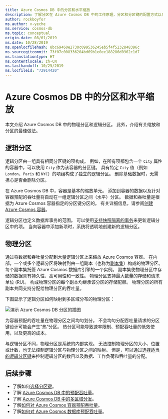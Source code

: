 ```yaml
---
title: Azure Cosmos DB 中的分区和水平缩放
description: 了解分区在 Azure Cosmos DB 中的工作原理，分区和分区键的配置方式以及应用程序分区键的选择方法。
author: rockboyfor
ms.author: v-yeche
ms.service: cosmos-db
ms.topic: conceptual
origin.date: 08/01/2019
ms.date: 10/28/2019
ms.openlocfilehash: 8bc69460e2730c099536245eb5f4f5232848396c
ms.sourcegitcommit: 73f07c008336204bd69b1e0ee188286d0962c1d7
ms.translationtype: HT
ms.contentlocale: zh-CN
ms.lasthandoff: 10/25/2019
ms.locfileid: "72914420"
---
```

# <a name="partitioning-and-horizontal-scaling-in-azure-cosmos-db"></a>Azure Cosmos DB 中的分区和水平缩放

本文介绍 Azure Cosmos DB 中的物理分区和逻辑分区。 此外，介绍有关缩放和分区的最佳做法。 

## <a name="logical-partitions"></a>逻辑分区

逻辑分区由一组具有相同分区键的项构成。 例如，在所有项都包含一个 `City` 属性的容器中，可以使用 `City` 作为该容器的分区键。 具有特定 `City` 值（例如 `London`、`Paris` 和 `NYC`）的项组构成了独立的逻辑分区。 删除基础数据时，无需担心是否会删除分区。

在 Azure Cosmos DB 中，容器是基本的缩放单元。 添加到容器的数据以及针对容器预配的吞吐量将自动在一组逻辑分区之间（水平）分区。 数据和吞吐量是根据为 Azure Cosmos 容器指定的分区键分区的。 有关详细信息，请参阅[创建 Azure Cosmos 容器](how-to-create-container.md)。

逻辑分区也定义数据库事务的范围。 可以使用[支持快照隔离的事务](database-transactions-optimistic-concurrency.md)来更新逻辑分区中的项。 当向容器中添加新项时，系统将透明地创建新的逻辑分区。

## <a name="physical-partitions"></a>物理分区

通过将数据和吞吐量分配到大量逻辑分区上来缩放 Azure Cosmos 容器。 在内部，一个或多个逻辑分区将映射到由一组副本（也称为[副本集](global-dist-under-the-hood.md)）构成的物理分区。  每个副本集托管 Azure Cosmos 数据库引擎的一个实例。 副本集使物理分区中存储的数据具有持久性、高可用性和一致性。 物理分区支持最大数量的存储和请求单位 (RU)。 构成物理分区的每个副本均继承该分区的存储配额。 物理分区的所有副本共同支持分配给物理分区的吞吐量。 

下图显示了逻辑分区如何映射到多区域分布的物理分区：

![演示 Azure Cosmos DB 分区的插图](./media/partition-data/logical-partitions.png)

为容器预配的吞吐量在物理分区之间均匀划分。 不会均匀分配吞吐量请求的分区键设计可能会产生“热”分区。 热分区可能导致速率限制、预配吞吐量的低效使用，以及更高的成本。

与逻辑分区不同，物理分区是系统的内部实现。 无法控制物理分区的大小、位置或计数，也无法控制逻辑分区与物理分区之间的映射。 但是，可以通过[选择适当的逻辑分区键](partitioning-overview.md#choose-partitionkey)来控制逻辑分区的数目以及数据、工作负荷和吞吐量的分配。

## <a name="next-steps"></a>后续步骤

* 了解如何[选择分区键](partitioning-overview.md#choose-partitionkey)。
* 了解 [Azure Cosmos DB 中的预配吞吐量](request-units.md)。
* 了解 [Azure Cosmos DB 中的多区域分发](distribute-data-globally.md)。
* 了解[如何对 Azure Cosmos 容器预配吞吐量](how-to-provision-container-throughput.md)。
* 了解[如何对 Azure Cosmos 数据库预配吞吐量](how-to-provision-database-throughput.md)。

<!--Update_Description: update meta properties, wording update-->